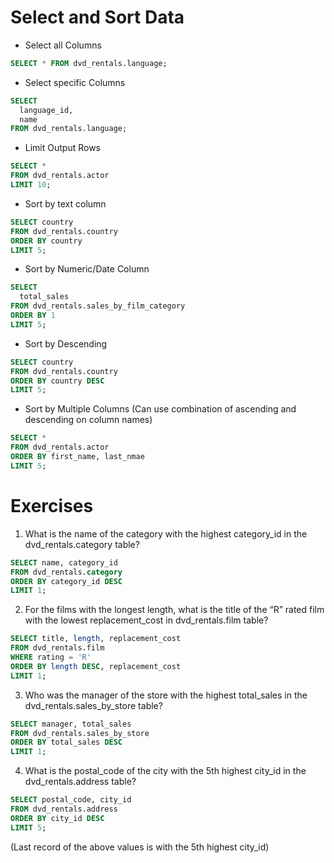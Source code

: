 # Select and Sort Data

* Select all Columns
```sql
SELECT * FROM dvd_rentals.language;
```
* Select specific Columns
```sql
SELECT 
  language_id, 
  name 
FROM dvd_rentals.language;
```
* Limit Output Rows
```sql
SELECT *
FROM dvd_rentals.actor
LIMIT 10;
```
* Sort by text column
```sql
SELECT country
FROM dvd_rentals.country
ORDER BY country
LIMIT 5;
```
* Sort by Numeric/Date Column
```sql
SELECT 
  total_sales
FROM dvd_rentals.sales_by_film_category
ORDER BY 1
LIMIT 5;
```
* Sort by Descending
``` sql
SELECT country 
FROM dvd_rentals.country
ORDER BY country DESC
LIMIT 5;
```
* Sort by Multiple Columns (Can use combination of ascending and descending on column names)
```sql
SELECT *
FROM dvd_rentals.actor
ORDER BY first_name, last_nmae
LIMIT 5;
```

# Exercises 

1. What is the name of the category with the highest category_id in the dvd_rentals.category table?
```sql
SELECT name, category_id 
FROM dvd_rentals.category 
ORDER BY category_id DESC 
LIMIT 1;
```
2. For the films with the longest length, what is the title of the “R” rated film with the lowest replacement_cost in dvd_rentals.film table?
```sql
SELECT title, length, replacement_cost 
FROM dvd_rentals.film
WHERE rating = 'R'
ORDER BY length DESC, replacement_cost
LIMIT 1;
```
3. Who was the manager of the store with the highest total_sales in the dvd_rentals.sales_by_store table?
```sql
SELECT manager, total_sales 
FROM dvd_rentals.sales_by_store
ORDER BY total_sales DESC 
LIMIT 1;
```
4. What is the postal_code of the city with the 5th highest city_id in the dvd_rentals.address table?
```sql
SELECT postal_code, city_id 
FROM dvd_rentals.address
ORDER BY city_id DESC
LIMIT 5;
```
(Last record of the above values is with the 5th highest city_id)


